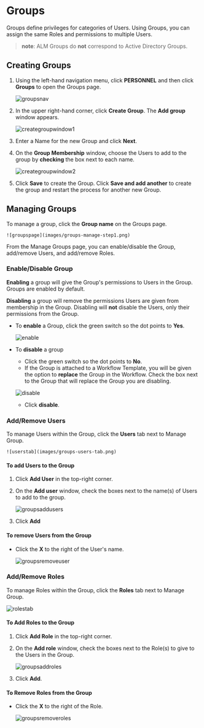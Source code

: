 ﻿[title]: # (Create and Manage Groups)
[tags]: # (Account Lifecycle Manager,ALM,Active Directory,)
[priority]: # (5155)

# Groups

Groups define privileges for categories of Users. Using Groups, you can assign the same Roles and permissions to multiple Users.

> **note**: ALM Groups do **not** correspond to Active Directory Groups.

## Creating Groups

1. Using the left-hand navigation menu, click **PERSONNEL** and then click **Groups** to open the Groups page.

    ![groupsnav](images/groups-nav-menu.png)

1. In the upper right-hand corner, click **Create Group**. The **Add group** window appears.

    ![creategroupwindow1](images/groups-create-step1.png)

1. Enter a Name for the new Group and click **Next**.
1. On the **Group Membership** window, choose the Users to add to the group by **checking** the box next to each name. 

    ![creategroupwindow2](images/groups-create-step2.png)

1. Click **Save** to create the Group. Click **Save and add another** to create the group and restart the process for another new Group.

## Managing Groups

To manage a group, click the **Group name** on the Groups page.

    ![groupspage](images/groups-manage-step1.png)

From the Manage Groups page, you can enable/disable the Group, add/remove Users, and add/remove Roles.

### Enable/Disable Group

**Enabling** a group will give the Group's permissions to Users in the Group. Groups are enabled by default.

**Disabling** a group will remove the permissions Users are given from membership in the Group. Disabling will **not** disable the Users, only their permissions from the Group.

* To **enable** a Group, click the green switch so the dot points to **Yes**.

    ![enable](images/groups-enable.png)

* To **disable** a group
    * Click the green switch so the dot points to **No**.
    * If the Group is attached to a Workflow Template, you will be given the option to **replace** the Group in the Workflow. Check the box next to the Group that will replace the Group you are disabling.
  
    ![disable](images/groups-replace.png)

    * Click **disable**.

### Add/Remove Users

To manage Users within the Group, click the **Users** tab next to Manage Group.

    ![userstab](images/groups-users-tab.png)

#### To add Users to the Group

1. Click **Add User** in the top-right corner.
1. On the **Add user** window, check the boxes next to the name(s) of Users to add to the group. 

    ![groupsaddusers](images/groups-add-users-window.png)

1. Click **Add**

#### To remove Users from the Group

* Click the **X** to the right of the User's name.

    ![groupsremoveuser](images/groups-remove-user.png)

### Add/Remove Roles

To manage Roles within the Group, click the **Roles** tab next to Manage Group.

![rolestab](images/groups-roles-tab.png)

#### To Add Roles to the Group

1. Click **Add Role** in the top-right corner.
1. On the **Add role** window, check the boxes next to the Role(s) to give to the Users in the Group.

    ![groupsaddroles](images/groups-add-roles.png)

1. Click **Add**.

#### To Remove Roles from the Group

* Click the **X** to the right of the Role.

    ![groupsremoveroles](images/groups-remove-roles.png)
